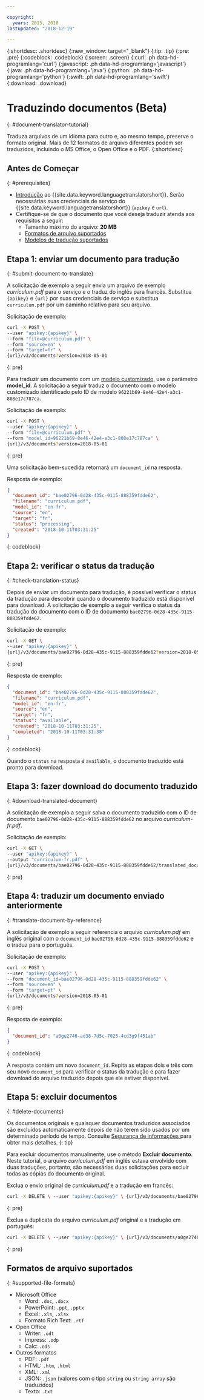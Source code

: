 ```yaml
---

copyright:
  years: 2015, 2018
lastupdated: "2018-12-19"

---
```

<!-- Attribute definitions -->
{:shortdesc: .shortdesc}
{:new_window: target="_blank"}
{:tip: .tip}
{:pre: .pre}
{:codeblock: .codeblock}
{:screen: .screen}
{:curl: .ph data-hd-programlang='curl'}
{:javascript: .ph data-hd-programlang='javascript'}
{:java: .ph data-hd-programlang='java'}
{:python: .ph data-hd-programlang='python'}
{:swift: .ph data-hd-programlang='swift'}
{:download: .download}

# Traduzindo documentos (Beta)
{: #document-translator-tutorial}


Traduza arquivos de um idioma para outro e, ao mesmo tempo, preserve o formato original. Mais de 12 formatos de arquivo diferentes podem ser traduzidos, incluindo o MS Office, o Open Office e o PDF.
{:shortdesc}

## Antes de Começar
{: #prerequisites}

- [Introdução](/docs/services/language-translator?topic=language-translator-getting-started) ao {{site.data.keyword.languagetranslatorshort}}. Serão necessárias suas credenciais de serviço do {{site.data.keyword.languagetranslatorshort}} (`apikey` e `url`).
- Certifique-se de que o documento que você deseja traduzir atenda aos requisitos a seguir:
    - Tamanho máximo do arquivo: **20 MB**
    - [Formatos de arquivo suportados](#supported-file-formats)
    - [Modelos de tradução suportados](/docs/services/language-translator?topic=language-translator-translation-models)

## Etapa 1: enviar um documento para tradução
{: #submit-document-to-translate}

A solicitação de exemplo a seguir envia um arquivo de exemplo *curriculum.pdf* para o serviço e o traduz do inglês para francês. Substitua `{apikey}` e `{url}` por suas credenciais de serviço e substitua `curriculum.pdf` por um caminho relativo para seu arquivo.

Solicitação de exemplo:
```bash
curl -X POST \
--user "apikey:{apikey}" \
--form "file=@curriculum.pdf" \
--form "source=en" \
--form "target=fr" \
{url}/v3/documents?version=2018-05-01
```
{: pre}

Para traduzir um documento com um [modelo customizado](/docs/services/language-translator?topic=language-translator-customizing), use o parâmetro **model_id**. A solicitação a seguir traduz o documento com o modelo customizado identificado pelo ID de modelo `96221b69-8e46-42e4-a3c1-808e17c787ca`.

Solicitação de exemplo:
```bash
curl -X POST \
--user "apikey:{apikey}" \
--form "file=@curriculum.pdf" \
--form "model_id=96221b69-8e46-42e4-a3c1-808e17c787ca" \
{url}/v3/documents?version=2018-05-01
```
{: pre}


Uma solicitação bem-sucedida retornará um `document_id` na resposta.


Resposta de exemplo:
```json
{
  "document_id": "bae02796-0d28-435c-9115-888359fdde62",
  "filename": "curriculum.pdf",
  "model_id": "en-fr",
  "source": "en",
  "target": "fr",
  "status": "processing",
  "created": "2018-10-11T03:31:25"
}
```
{: codeblock}

## Etapa 2: verificar o status da tradução
{: #check-translation-status}

Depois de enviar um documento para tradução, é possível verificar o status da tradução para descobrir quando o documento traduzido está disponível para download. A solicitação de exemplo a seguir verifica o status da tradução do documento com o ID de documento `bae02796-0d28-435c-9115-888359fdde62`. 

Solicitação de exemplo:
```bash
curl -X GET \
--user "apikey:{apikey}" \
{url}/v3/documents/bae02796-0d28-435c-9115-888359fdde62?version=2018-05-01
```
{: pre}

Resposta de exemplo:
```json
{
  "document_id": "bae02796-0d28-435c-9115-888359fdde62",
  "filename": "curriculum.pdf",
  "model_id": "en-fr",
  "source": "en",
  "target": "fr",
  "status": "available",
  "created": "2018-10-11T03:31:25",
  "completed": "2018-10-11T03:31:38"
}
```
{: codeblock}

Quando o `status` na resposta é `available`, o documento traduzido está pronto para download.

## Etapa 3: fazer download do documento traduzido
{: #download-translated-document}

A solicitação de exemplo a seguir salva o documento traduzido com o ID de documento `bae02796-0d28-435c-9115-888359fdde62` no arquivo *curriculum-fr.pdf*. 

Solicitação de exemplo:
```bash
curl -X GET \
--user "apikey:{apikey}" \
--output "curriculum-fr.pdf" \
{url}/v3/documents/bae02796-0d28-435c-9115-888359fdde62/translated_document?version=2018-05-01
```
{: pre}

## Etapa 4: traduzir um documento enviado anteriormente
{: #translate-document-by-reference}

A solicitação de exemplo a seguir referencia o arquivo *curriculum.pdf* em inglês original com o `document_id` `bae02796-0d28-435c-9115-888359fdde62` e o traduz para o português.

Solicitação de exemplo:
```bash
curl -X POST \
--user "apikey:{apikey}" \
--form "document_id=bae02796-0d28-435c-9115-888359fdde62" \
--form "source=en" \
--form "target=pt" \
{url}/v3/documents?version=2018-05-01
```
{: pre}

Resposta de exemplo:
```json
{
  "document_id": "a0ge2746-ad38-7d5c-7025-4cd3g9f451ab"
}
```
{: codeblock}

A resposta contém um novo `document_id`. Repita as etapas dois e três com seu novo `document_id` para verificar o status da tradução e para fazer download do arquivo traduzido depois que ele estiver disponível.

## Etapa 5: excluir documentos
{: #delete-documents}

Os documentos originais e quaisquer documentos traduzidos associados são excluídos automaticamente depois de não terem sido usados por um determinado período de tempo. Consulte  [ Segurança de informações ](/docs/services/language-translator?topic=language-translator-information-security)  para obter mais detalhes.
{: tip}

Para excluir documentos manualmente, use o método **Excluir documento**. Neste tutorial, o arquivo *curriculum.pdf* em inglês estava envolvido com duas traduções, portanto, são necessárias duas solicitações para excluir todas as cópias do documento original.

Exclua o envio original de *curriculum.pdf* e a tradução em francês:
```bash
curl -X DELETE \ --user "apikey:{apikey}" \ {url}/v3/documents/bae02796-0d28-435c-9115-888359fdde62?version=2018-05-01
```
{: pre}

Exclua a duplicata do arquivo *curriculum.pdf* original e a tradução em português:
```bash
curl -X DELETE \ --user "apikey:{apikey}" \ {url}/v3/documents/a0ge2746-ad38-7d5c-7025-4cd3g9f451ab?version=2018-05-01
```
{: pre}

## Formatos de arquivo suportados
{: #supported-file-formats}

-  Microsoft Office
    - Word: `.doc`, `.docx`
    - PowerPoint: `.ppt`, `.pptx`
    - Excel: `.xls`, `.xlsx`
    - Formato Rich Text: `.rtf`
- Open Office
    - Writer: `.odt`
    - Impress: `.odp`
    - Calc: `.ods`
- Outros formatos
    - PDF: `.pdf`
    - HTML: `.htm`, `.html`
    - XML: `.xml`
    - JSON: `.json` (valores com o tipo `string` ou `string array` são traduzidos)
    - Texto: `.txt`
